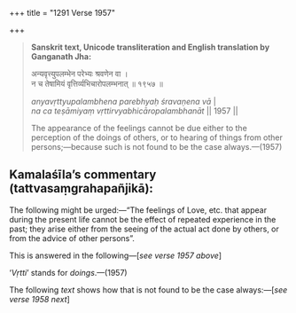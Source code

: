 +++
title = "1291 Verse 1957"

+++
> **Sanskrit text, Unicode transliteration and English translation by Ganganath Jha:** 
>
> अन्यवृत्त्युपलम्भेन परेभ्यः श्रवणेन वा ।  
> न च तेषामियं वृत्तिर्व्यभिचारोपलम्भनात् ॥ १९५७ ॥ 
>
> *anyavṛttyupalambhena parebhyaḥ śravaṇena vā* \|  
> *na ca teṣāmiyaṃ vṛttirvyabhicāropalambhanāt* \|\| 1957 \|\| 
>
> The appearance of the feelings cannot be due either to the perception of the doings of others, or to hearing of things from other persons;—because such is not found to be the case always.—(1957)



## Kamalaśīla’s commentary (tattvasaṃgrahapañjikā):

The following might be urged:—“The feelings of Love, etc. that appear during the present life cannot be the effect of repeated experience in the past; they arise either from the seeing of the actual act done by others, or from the advice of other persons”.

This is answered in the following—[*see verse 1957 above*]

‘*Vṛtti*’ stands for *doings*.—(1957)

The following *text* shows how that is not found to be the case always:—[*see verse 1958 next*]


